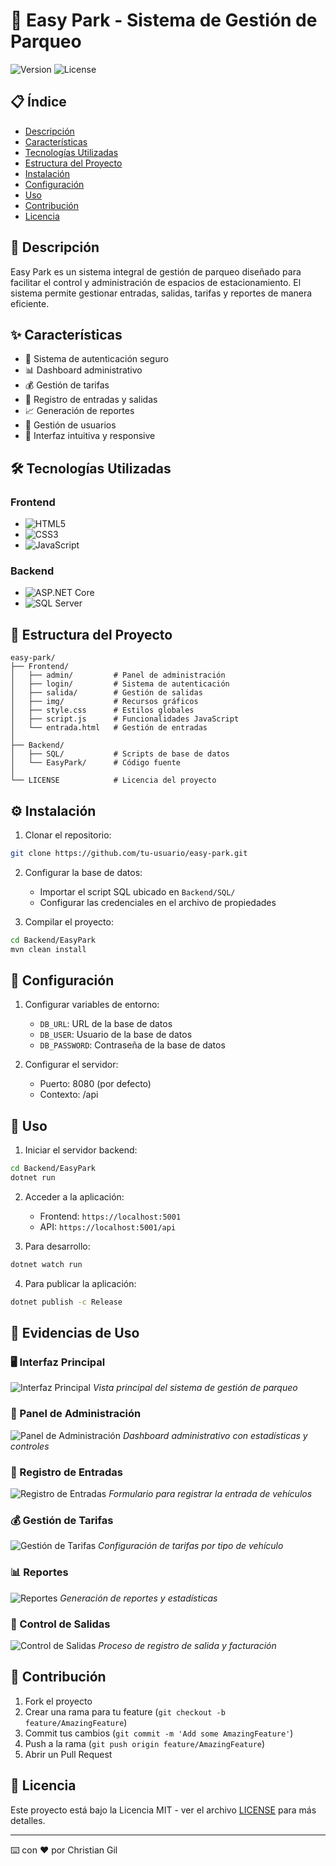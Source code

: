 # 🚗 Easy Park - Sistema de Gestión de Parqueo

![Version](https://img.shields.io/badge/version-1.0.0-blue.svg)
![License](https://img.shields.io/badge/license-MIT-green.svg)

## 📋 Índice
- [Descripción](#-descripción)
- [Características](#-características)
- [Tecnologías Utilizadas](#-tecnologías-utilizadas)
- [Estructura del Proyecto](#-estructura-del-proyecto)
- [Instalación](#-instalación)
- [Configuración](#-configuración)
- [Uso](#-uso)
- [Contribución](#-contribución)
- [Licencia](#-licencia)

## 🎯 Descripción
Easy Park es un sistema integral de gestión de parqueo diseñado para facilitar el control y administración de espacios de estacionamiento. El sistema permite gestionar entradas, salidas, tarifas y reportes de manera eficiente.

## ✨ Características
- 🔐 Sistema de autenticación seguro
- 📊 Dashboard administrativo
- 💰 Gestión de tarifas
- 📝 Registro de entradas y salidas
- 📈 Generación de reportes
- 👥 Gestión de usuarios
- 🎨 Interfaz intuitiva y responsive

## 🛠 Tecnologías Utilizadas
### Frontend
- ![HTML5](https://img.shields.io/badge/HTML5-E34F26?style=for-the-badge&logo=html5&logoColor=white)
- ![CSS3](https://img.shields.io/badge/CSS3-1572B6?style=for-the-badge&logo=css3&logoColor=white)
- ![JavaScript](https://img.shields.io/badge/JavaScript-F7DF1E?style=for-the-badge&logo=javascript&logoColor=black)

### Backend
- ![ASP.NET Core](https://img.shields.io/badge/ASP.NET%20Core-512BD4?style=for-the-badge&logo=.net&logoColor=white)
- ![SQL Server](https://img.shields.io/badge/SQL%20Server-CC2927?style=for-the-badge&logo=microsoft-sql-server&logoColor=white)

## 📁 Estructura del Proyecto
```
easy-park/
├── Frontend/
│   ├── admin/         # Panel de administración
│   ├── login/         # Sistema de autenticación
│   ├── salida/        # Gestión de salidas
│   ├── img/           # Recursos gráficos
│   ├── style.css      # Estilos globales
│   ├── script.js      # Funcionalidades JavaScript
│   └── entrada.html   # Gestión de entradas
│
├── Backend/
│   ├── SQL/           # Scripts de base de datos
│   └── EasyPark/      # Código fuente
│
└── LICENSE            # Licencia del proyecto
```

## ⚙️ Instalación
1. Clonar el repositorio:
```bash
git clone https://github.com/tu-usuario/easy-park.git
```

2. Configurar la base de datos:
   - Importar el script SQL ubicado en `Backend/SQL/`
   - Configurar las credenciales en el archivo de propiedades

3. Compilar el proyecto:
```bash
cd Backend/EasyPark
mvn clean install
```

## 🔧 Configuración
1. Configurar variables de entorno:
   - `DB_URL`: URL de la base de datos
   - `DB_USER`: Usuario de la base de datos
   - `DB_PASSWORD`: Contraseña de la base de datos

2. Configurar el servidor:
   - Puerto: 8080 (por defecto)
   - Contexto: /api

## 🚀 Uso
1. Iniciar el servidor backend:
```bash
cd Backend/EasyPark
dotnet run
```

2. Acceder a la aplicación:
   - Frontend: `https://localhost:5001`
   - API: `https://localhost:5001/api`

3. Para desarrollo:
```bash
dotnet watch run
```

4. Para publicar la aplicación:
```bash
dotnet publish -c Release
```

## 📸 Evidencias de Uso

### 🖥️ Interfaz Principal
![Interfaz Principal](Frontend/img/main-interface.png)
*Vista principal del sistema de gestión de parqueo*

### 🔐 Panel de Administración
![Panel de Administración](Frontend/img/admin-panel.png)
*Dashboard administrativo con estadísticas y controles*

### 📝 Registro de Entradas
![Registro de Entradas](Frontend/img/entrada.png)
*Formulario para registrar la entrada de vehículos*

### 💰 Gestión de Tarifas
![Gestión de Tarifas](Frontend/img/tarifas.png)
*Configuración de tarifas por tipo de vehículo*

### 📊 Reportes
![Reportes](Frontend/img/reportes.png)
*Generación de reportes y estadísticas*

### 🚗 Control de Salidas
![Control de Salidas](Frontend/img/salida.png)
*Proceso de registro de salida y facturación*

## 👥 Contribución
1. Fork el proyecto
2. Crear una rama para tu feature (`git checkout -b feature/AmazingFeature`)
3. Commit tus cambios (`git commit -m 'Add some AmazingFeature'`)
4. Push a la rama (`git push origin feature/AmazingFeature`)
5. Abrir un Pull Request

## 📄 Licencia
Este proyecto está bajo la Licencia MIT - ver el archivo [LICENSE](LICENSE) para más detalles.

---
⌨️ con ❤️ por Christian Gil